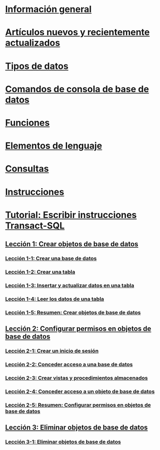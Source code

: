 # [Información general](language-reference.md)  
# [Artículos nuevos y recientemente actualizados](new-updated-t-sql.md)

# [Tipos de datos](../t-sql/data-types/data-types-transact-sql.md)
# [Comandos de consola de base de datos](../t-sql/database-console-commands/database-console-commands.md)
# [Funciones](../t-sql/functions/functions.md)
# [Elementos de lenguaje](../t-sql/language-elements/language-elements-transact-sql.md)
# [Consultas](../t-sql/queries/queries.md)
# [Instrucciones](../t-sql/statements/statements.md)



# [Tutorial: Escribir instrucciones Transact-SQL](tutorial-writing-transact-sql-statements.md)  
## [Lección 1: Crear objetos de base de datos](lesson-1-creating-database-objects.md)  
### [Lección 1-1: Crear una base de datos](lesson-1-1-creating-a-database.md)  
### [Lección 1-2: Crear una tabla](lesson-1-2-creating-a-table.md)  
### [Lección 1-3: Insertar y actualizar datos en una tabla](lesson-1-3-inserting-and-updating-data-in-a-table.md)  
### [Lección 1-4: Leer los datos de una tabla](lesson-1-4-reading-the-data-in-a-table.md)  
### [Lección 1-5: Resumen: Crear objetos de base de datos](lesson-1-5-summary-creating-database-objects.md)  

## [Lección 2: Configurar permisos en objetos de base de datos](lesson-2-configuring-permissions-on-database-objects.md)  
### [Lección 2-1: Crear un inicio de sesión](lesson-2-1-creating-a-login.md)  
### [Lección 2-2: Conceder acceso a una base de datos](lesson-2-2-granting-access-to-a-database.md)  
### [Lección 2-3: Crear vistas y procedimientos almacenados](lesson-2-3-creating-views-and-stored-procedures.md)  
### [Lección 2-4: Conceder acceso a un objeto de base de datos](lesson-2-4-granting-access-to-a-database-object.md)  
### [Lección 2-5: Resumen: Configurar permisos en objetos de base de datos](lesson-2-5-summary-configuring-permissions-on-database-objects.md)  

## [Lección 3: Eliminar objetos de base de datos](lesson-3-deleting-database-objects.md)  
### [Lección 3-1: Eliminar objetos de base de datos](lesson-3-1-deleting-database-objects.md)  
